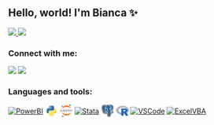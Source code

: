 ## Hello, world! I'm Bianca ✨


<a href="https://github.com/bvillamarim">
<div>
  <img height="180em" src="https://github-readme-stats-bvillamarim.vercel.app/api?username=bvillamarim&show_icons=true&theme=dracula&include_all_commits=true&count_private=true"/>
  <img height="180em" src="https://github-readme-stats-bvillamarim.vercel.app/api/top-langs/?username=bvillamarim&layout=compact&langs_count=16&theme=dracula"/>
<div></a>

### Connect with me:
  <a href = "mailto: biancavillamarim@gmail.com"><img width="70px" src="https://img.shields.io/badge/-Gmail-%23EA4335?style=for-the-badge&logo=gmail&logoColor=white" target="_blank"></a>
  <a href="https://www.linkedin.com/in/biancavillamarim" target="_blank"><img width="90px" src="https://img.shields.io/badge/-LinkedIn-%230077B5?style=for-the-badge&logo=linkedin&logoColor=white" target="_blank"></a>
<br />

### Languages and tools:
<div style="display: inline_block">
 <a href="https://powerbi.microsoft.com/" target="_blank"><img align="center" alt="PowerBI" width="26px" src="https://static.wikia.nocookie.net/logopedia/images/2/2c/Microsoft_Power_BI_%282020%29.svg"></a>
 <a href="https://www.python.org/" target="_blank"><img align="center" alt="Python" width="26px" src="https://raw.githubusercontent.com/devicons/devicon/master/icons/python/python-original.svg"></a>
 <a href="https://jupyter.org/" target="_blank"><img align="center" alt="Jupyter" width="26px" src="https://raw.githubusercontent.com/devicons/devicon/master/icons/jupyter/jupyter-original-wordmark.svg"></a>
 <a href="https://www.stata.com/" target="_blank"><img align="center" alt="Stata" width="36px" src="https://upload.wikimedia.org/wikipedia/commons/7/79/Stata_logo_med_blue.png"></a>
 <a href="https://www.postgresql.org/" target="_blank"><img align="center" alt="Postgresql" width="26px" src="https://raw.githubusercontent.com/devicons/devicon/master/icons/postgresql/postgresql-original.svg"></a>
 <a href="https://www.r-project.org/" target="_blank"><img align="center" alt="R" width="26px" src="https://raw.githubusercontent.com/devicons/devicon/master/icons/r/r-original.svg"></a>
 <a href="https://code.visualstudio.com/" target="_blank"><img align="center" alt="VSCode" width="26px" src="https://github.com/hussainweb/hussainweb/blob/main/icons/vscode.png"></a>
 <a href="https://www.microsoft.com/pt-br/microsoft-365/excel" target="_blank"><img align="center" alt="ExcelVBA" width="24px" src="https://static.wikia.nocookie.net/logopedia/images/7/7f/Microsoft_Office_Excel_%282018%E2%80%93present%29.svg"></a>
</div>



<!--
![Stats Overview](https://github.com/bvillamarim/github-stats-transparent/blob/output/generated/overview.svg)
![Most Used Languages](https://github.com/bvillamarim/github-stats-transparent/blob/output/generated/languages.svg)

-->

